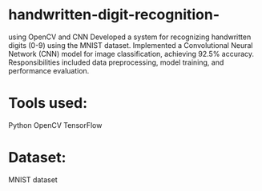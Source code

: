 # handwritten-digit-recognition-
using OpenCV and CNN
Developed a system for recognizing handwritten digits (0-9) using the MNIST dataset. Implemented a Convolutional 
Neural Network (CNN) model for image classification, achieving 92.5% accuracy. Responsibilities included data 
preprocessing, model training, and performance evaluation.
# Tools used: 
Python
OpenCV
TensorFlow
# Dataset:
MNIST dataset

